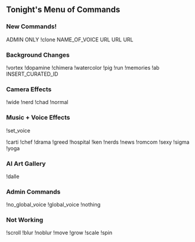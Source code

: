 ## Tonight's Menu of Commands

### New Commands!


ADMIN ONLY
!clone NAME_OF_VOICE URL URL URL

### Background Changes

!vortex
!dopamine
!chimera
!watercolor
!pig
!run
!memories
!ab INSERT_CURATED_ID

### Camera Effects

!wide
!nerd
!chad
!normal

### Music + Voice Effects

!set_voice

!carti
!chef
!drama
!greed
!hospital
!ken
!nerds
!news
!romcom
!sexy
!sigma
!yoga

### AI Art Gallery

!dalle

### Admin Commands

!no_global_voice
!global_voice
!nothing

### Not Working

!scroll
!blur
!noblur
!move
!grow
!scale
!spin



